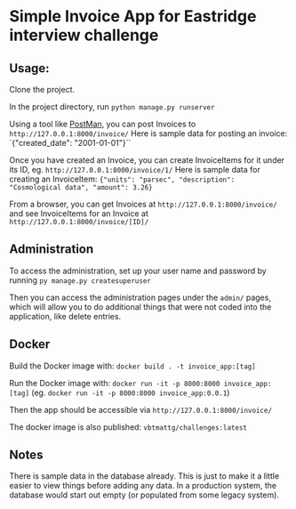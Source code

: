 # Simple Invoice App for Eastridge interview challenge

## Usage:

Clone the project.

In the project directory, run `python manage.py runserver`

Using a tool like [PostMan](https://www.postman.com/downloads/), you can post Invoices to `http://127.0.0.1:8000/invoice/`
Here is sample data for posting an invoice: `{"created_date": "2001-01-01"}``


Once you have created an Invoice, you can create InvoiceItems for it under its ID, eg. `http://127.0.0.1:8000/invoice/1/`
Here is sample data for creating an InvoiceItem: `{"units": "parsec", "description": "Cosmological data", "amount": 3.26}`

From a browser, you can get Invoices at  `http://127.0.0.1:8000/invoice/` and see InvoiceItems for an Invoice at `http://127.0.0.1:8000/invoice/[ID]/`

## Administration
To access the administration, set up your user name and password by running `py manage.py createsuperuser`

Then you can access the administration pages under the `admin/` pages, which will allow you to do additional things that were not coded into the application, like delete entries.

## Docker

Build the Docker image with: `docker build . -t invoice_app:[tag]`

Run the Docker image with: `docker run -it -p 8000:8000 invoice_app:[tag]` (eg. `docker run -it -p 8000:8000 invoice_app:0.0.1`)

Then the app should be accessible via `http://127.0.0.1:8000/invoice/`

The docker image is also published: `vbtmattg/challenges:latest`

## Notes
There is sample data in the database already. This is just to make it a little easier to view things before adding any data. In a production system, the database would start out empty (or populated from some legacy system).


